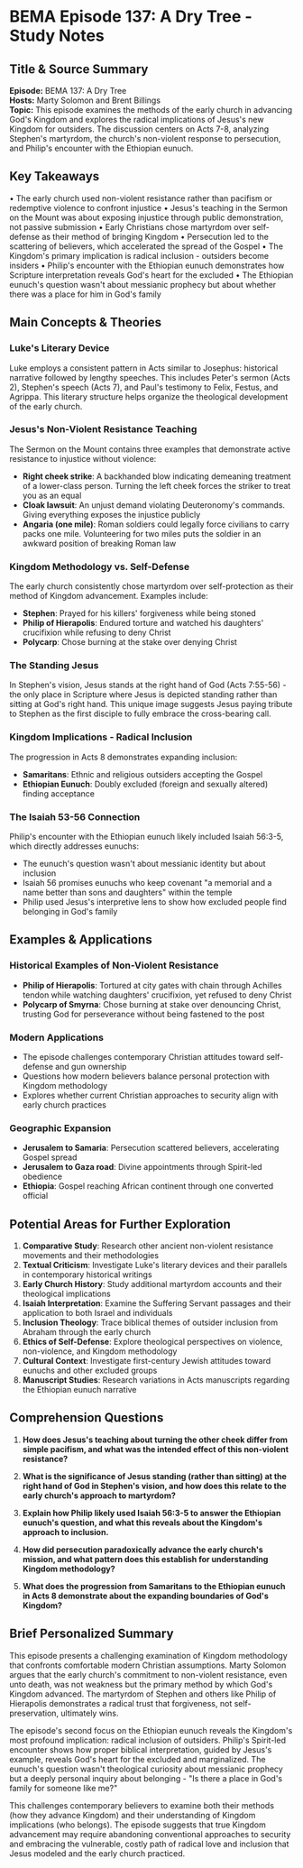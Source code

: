 # BEMA Episode 137: A Dry Tree - Study Notes

## Title & Source Summary

**Episode:** BEMA 137: A Dry Tree  
**Hosts:** Marty Solomon and Brent Billings  
**Topic:** This episode examines the methods of the early church in advancing God's Kingdom and explores the radical implications of Jesus's new Kingdom for outsiders. The discussion centers on Acts 7-8, analyzing Stephen's martyrdom, the church's non-violent response to persecution, and Philip's encounter with the Ethiopian eunuch.

## Key Takeaways

• The early church used non-violent resistance rather than pacifism or redemptive violence to confront injustice
• Jesus's teaching in the Sermon on the Mount was about exposing injustice through public demonstration, not passive submission
• Early Christians chose martyrdom over self-defense as their method of bringing Kingdom
• Persecution led to the scattering of believers, which accelerated the spread of the Gospel
• The Kingdom's primary implication is radical inclusion - outsiders become insiders
• Philip's encounter with the Ethiopian eunuch demonstrates how Scripture interpretation reveals God's heart for the excluded
• The Ethiopian eunuch's question wasn't about messianic prophecy but about whether there was a place for him in God's family

## Main Concepts & Theories

### Luke's Literary Device

Luke employs a consistent pattern in Acts similar to Josephus: historical narrative followed by lengthy speeches. This includes Peter's sermon (Acts 2), Stephen's speech (Acts 7), and Paul's testimony to Felix, Festus, and Agrippa. This literary structure helps organize the theological development of the early church.

### Jesus's Non-Violent Resistance Teaching

The Sermon on the Mount contains three examples that demonstrate active resistance to injustice without violence:

- **Right cheek strike**: A backhanded blow indicating demeaning treatment of a lower-class person. Turning the left cheek forces the striker to treat you as an equal
- **Cloak lawsuit**: An unjust demand violating Deuteronomy's commands. Giving everything exposes the injustice publicly
- **Angaria (one mile)**: Roman soldiers could legally force civilians to carry packs one mile. Volunteering for two miles puts the soldier in an awkward position of breaking Roman law

### Kingdom Methodology vs. Self-Defense

The early church consistently chose martyrdom over self-protection as their method of Kingdom advancement. Examples include:

- **Stephen**: Prayed for his killers' forgiveness while being stoned
- **Philip of Hierapolis**: Endured torture and watched his daughters' crucifixion while refusing to deny Christ
- **Polycarp**: Chose burning at the stake over denying Christ

### The Standing Jesus

In Stephen's vision, Jesus stands at the right hand of God (Acts 7:55-56) - the only place in Scripture where Jesus is depicted standing rather than sitting at God's right hand. This unique image suggests Jesus paying tribute to Stephen as the first disciple to fully embrace the cross-bearing call.

### Kingdom Implications - Radical Inclusion

The progression in Acts 8 demonstrates expanding inclusion:

- **Samaritans**: Ethnic and religious outsiders accepting the Gospel
- **Ethiopian Eunuch**: Doubly excluded (foreign and sexually altered) finding acceptance

### The Isaiah 53-56 Connection

Philip's encounter with the Ethiopian eunuch likely included Isaiah 56:3-5, which directly addresses eunuchs:

- The eunuch's question wasn't about messianic identity but about inclusion
- Isaiah 56 promises eunuchs who keep covenant "a memorial and a name better than sons and daughters" within the temple
- Philip used Jesus's interpretive lens to show how excluded people find belonging in God's family

## Examples & Applications

### Historical Examples of Non-Violent Resistance

- **Philip of Hierapolis**: Tortured at city gates with chain through Achilles tendon while watching daughters' crucifixion, yet refused to deny Christ
- **Polycarp of Smyrna**: Chose burning at stake over denouncing Christ, trusting God for perseverance without being fastened to the post

### Modern Applications

- The episode challenges contemporary Christian attitudes toward self-defense and gun ownership
- Questions how modern believers balance personal protection with Kingdom methodology
- Explores whether current Christian approaches to security align with early church practices

### Geographic Expansion

- **Jerusalem to Samaria**: Persecution scattered believers, accelerating Gospel spread
- **Jerusalem to Gaza road**: Divine appointments through Spirit-led obedience
- **Ethiopia**: Gospel reaching African continent through one converted official

## Potential Areas for Further Exploration

1. **Comparative Study**: Research other ancient non-violent resistance movements and their methodologies
2. **Textual Criticism**: Investigate Luke's literary devices and their parallels in contemporary historical writings
3. **Early Church History**: Study additional martyrdom accounts and their theological implications
4. **Isaiah Interpretation**: Examine the Suffering Servant passages and their application to both Israel and individuals
5. **Inclusion Theology**: Trace biblical themes of outsider inclusion from Abraham through the early church
6. **Ethics of Self-Defense**: Explore theological perspectives on violence, non-violence, and Kingdom methodology
7. **Cultural Context**: Investigate first-century Jewish attitudes toward eunuchs and other excluded groups
8. **Manuscript Studies**: Research variations in Acts manuscripts regarding the Ethiopian eunuch narrative

## Comprehension Questions

1. **How does Jesus's teaching about turning the other cheek differ from simple pacifism, and what was the intended effect of this non-violent resistance?**

2. **What is the significance of Jesus standing (rather than sitting) at the right hand of God in Stephen's vision, and how does this relate to the early church's approach to martyrdom?**

3. **Explain how Philip likely used Isaiah 56:3-5 to answer the Ethiopian eunuch's question, and what this reveals about the Kingdom's approach to inclusion.**

4. **How did persecution paradoxically advance the early church's mission, and what pattern does this establish for understanding Kingdom methodology?**

5. **What does the progression from Samaritans to the Ethiopian eunuch in Acts 8 demonstrate about the expanding boundaries of God's Kingdom?**

## Brief Personalized Summary

This episode presents a challenging examination of Kingdom methodology that confronts comfortable modern Christian assumptions. Marty Solomon argues that the early church's commitment to non-violent resistance, even unto death, was not weakness but the primary method by which God's Kingdom advanced. The martyrdom of Stephen and others like Philip of Hierapolis demonstrates a radical trust that forgiveness, not self-preservation, ultimately wins.

The episode's second focus on the Ethiopian eunuch reveals the Kingdom's most profound implication: radical inclusion of outsiders. Philip's Spirit-led encounter shows how proper biblical interpretation, guided by Jesus's example, reveals God's heart for the excluded and marginalized. The eunuch's question wasn't theological curiosity about messianic prophecy but a deeply personal inquiry about belonging - "Is there a place in God's family for someone like me?"

This challenges contemporary believers to examine both their methods (how they advance Kingdom) and their understanding of Kingdom implications (who belongs). The episode suggests that true Kingdom advancement may require abandoning conventional approaches to security and embracing the vulnerable, costly path of radical love and inclusion that Jesus modeled and the early church practiced.
